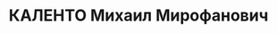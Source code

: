 ---
title: КАЛЕНТО Михаил Мирофанович
description: 'Род. 21.11.1901, Белоруссия, м. Глусск, белорус, из рабочих, обр.: н/среднее,
  член/канд. в члены ВКП(б). Проживал: Минская обл., Минск, ул. Советская, 101, кв.
  3. Инструктор, Белкустпромсовет БССР

  Арестован 31.05.1937. Обв. по ст. 68-а, 69, 70, 76 УК БССР - член нац-фаш повст.орг-ции.
  Приговор: судебный орган, 24.11.1937 – ВМН. Расстрелян 24.11.1937, Минск.

  Реабилитирован ВК ВС СССР 03.10.1957'
---